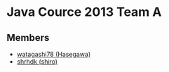 # Java Cource 2013 Team A

## Members

 * [watagashi78 (Hasegawa)](https://github.com/watagashi78/JavaTraining)
 * [shrhdk (shiro)](https://github.com/shrhdk/JavaTraining)

